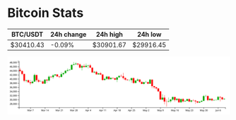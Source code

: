 # Bitcoin Stats

BTC/USDT|24h change|24h high|24h low|
|---|---|---|---|
|$30410.43|-0.09%|$30901.67|$29916.45|

<img src="./chart.svg">
